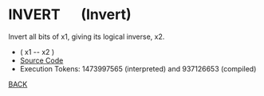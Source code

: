 # INVERT &emsp; (Invert)
Invert all bits of x1, giving its logical inverse, x2.
* ( x1 -- x2 )
* [Source Code](../words/core/Invert.cs)
* Execution Tokens: 1473997565 (interpreted) and 937126653 (compiled)


[BACK](builtins.md#Invert)
